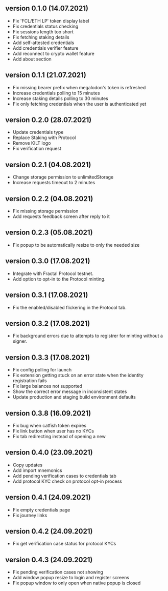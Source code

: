 ## version 0.1.0 (14.07.2021)

- Fix 'FCL/ETH LP' token display label
- Fix credentials status checking
- Fix sessions length too short
- Fix fetching staking details
- Add self-attested credentials
- Add credentials verifier feature
- Add reconnect to crypto wallet feature
- Add about section

## version 0.1.1 (21.07.2021)

- Fix missing bearer prefix when megalodon's token is refreshed
- Increase credentials polling to 15 minutes
- Increase staking details polling to 30 minutes
- Fix only fetching credentials when the user is authenticated yet

## version 0.2.0 (28.07.2021)

- Update credentials type
- Replace Staking with Protocol
- Remove KILT logo
- Fix verification request

## version 0.2.1 (04.08.2021)

- Change storage permission to unlimitedStorage
- Increase requests timeout to 2 minutes

## version 0.2.2 (04.08.2021)

- Fix missing storage permission
- Add requests feedback screen after reply to it

## version 0.2.3 (05.08.2021)

- Fix popup to be automatically resize to only the needed size

## version 0.3.0 (17.08.2021)

- Integrate with Fractal Protocol testnet.
- Add option to opt-in to the Protocol minting.

## version 0.3.1 (17.08.2021)

- Fix the enabled/disabled flickering in the Protocol tab.

## version 0.3.2 (17.08.2021)

- Fix background errors due to attempts to registrer for minting without a
  signer.

## version 0.3.3 (17.08.2021)

- Fix config polling for launch
- Fix extension getting stuck on an error state when the identity registration
  fails
- Fix large balances not supported
- Show the correct error message in inconsistent states
- Update production and staging build environment defaults

## version 0.3.8 (16.09.2021)

- Fix bug when catfish token expires
- Fix link button when user has no KYCs
- Fix tab redirecting instead of opening a new

## version 0.4.0 (23.09.2021)

- Copy updates
- Add import mnemonics
- Add pending verification cases to credentials tab
- Add protocol KYC check on protocol opt-in process

## version 0.4.1 (24.09.2021)

- Fix empty credentials page
- Fix journey links

## version 0.4.2 (24.09.2021)

- Fix get verification case status for protocol KYCs

## version 0.4.3 (24.09.2021)

- Fix pending verification cases not showing
- Add window popup resize to login and register screens
- Fix popup window to only open when native popup is closed
